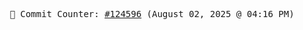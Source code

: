 <p align="center">
    <samp>
        📮 Commit Counter: <a href="https://github.com/Javascript-void0/Javascript-void0/commits/main">#124596</a> (August 02, 2025 @ 04:16 PM)
    </samp>
</p>